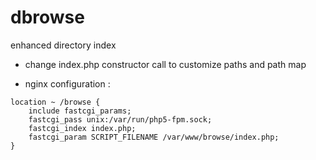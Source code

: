 # dbrowse
enhanced directory index


* change index.php constructor call to customize paths and path map

* nginx configuration :
```
location ~ /browse {
	include fastcgi_params;
	fastcgi_pass unix:/var/run/php5-fpm.sock;
	fastcgi_index index.php;
	fastcgi_param SCRIPT_FILENAME /var/www/browse/index.php;
}
```
